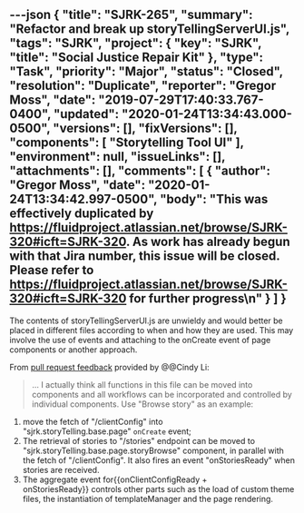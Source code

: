 ---json
{
  "title": "SJRK-265",
  "summary": "Refactor and break up storyTellingServerUI.js",
  "tags": "SJRK",
  "project": {
    "key": "SJRK",
    "title": "Social Justice Repair Kit"
  },
  "type": "Task",
  "priority": "Major",
  "status": "Closed",
  "resolution": "Duplicate",
  "reporter": "Gregor Moss",
  "date": "2019-07-29T17:40:33.767-0400",
  "updated": "2020-01-24T13:34:43.000-0500",
  "versions": [],
  "fixVersions": [],
  "components": [
    "Storytelling Tool UI"
  ],
  "environment": null,
  "issueLinks": [],
  "attachments": [],
  "comments": [
    {
      "author": "Gregor Moss",
      "date": "2020-01-24T13:34:42.997-0500",
      "body": "This was effectively duplicated by <https://fluidproject.atlassian.net/browse/SJRK-320#icft=SJRK-320>. As work has already begun with that Jira number, this issue will be closed. Please refer to <https://fluidproject.atlassian.net/browse/SJRK-320#icft=SJRK-320> for further progress\n"
    }
  ]
}
---
The contents of storyTellingServerUI.js are unwieldy and would better be placed in different files according to when and how they are used. This may involve the use of events and attaching to the onCreate event of page components or another approach.

From [pull request feedback](https://github.com/fluid-project/sjrk-story-telling/pull/33#discussion_r308400547) provided by @@Cindy Li:

> ... I actually think all functions in this file can be moved into components and all workflows can be incorporated and controlled by individual components. Use "Browse story" as an example:

1. move the fetch of "/clientConfig" into "sjrk.storyTelling.base.page" `onCreate` event;
2. The retrieval of stories to "/stories" endpoint can be moved to "sjrk.storyTelling.base.page.storyBrowse" component, in parallel with the fetch of "/clientConfig". It also fires an event "onStoriesReady" when stories are received.
3. The aggregate event for{{onClientConfigReady + onStoriesReady}} controls other parts such as the load of custom theme files, the instantiation of templateManager and the page rendering.

        